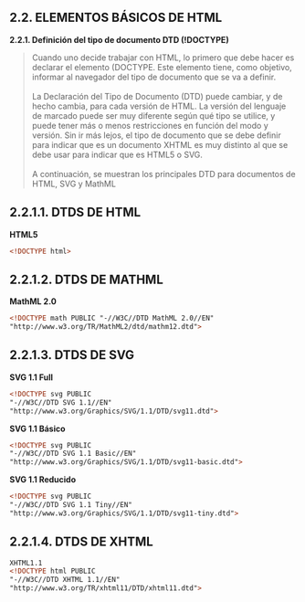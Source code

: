 ## **2.2. ELEMENTOS BÁSICOS DE HTML**
**2.2.1. Definición del tipo de documento DTD (!DOCTYPE)**

> Cuando uno decide trabajar con HTML, lo primero que debe hacer es declarar el elemento (DOCTYPE. Este elemento tiene, como objetivo, informar al navegador del tipo de documento que se va a definir. <br> <br> La Declaración del Tipo de Documento (DTD) puede cambiar, y de hecho cambia, para cada versión de HTML. La versión del lenguaje de marcado puede ser muy diferente según qué tipo se utilice, y puede tener más o menos restricciones en función del modo y versión. Sin ir más lejos, el tipo de documento que se debe definir para indicar que es un documento XHTML es muy distinto al que se debe usar para indicar que es HTML5 o SVG. <br> <br> A continuación, se muestran los principales DTD para documentos de HTML, SVG y MathML

**2.2.1.1. DTDS DE HTML**
----
**HTML5**
```html
<!DOCTYPE html>
```
**2.2.1.2. DTDS DE MATHML**
----
**MathML 2.0**
```html
<!DOCTYPE math PUBLIC "-//W3C//DTD MathML 2.0//EN"
"http://www.w3.org/TR/MathML2/dtd/mathm12.dtd">
```
**2.2.1.3. DTDS DE SVG**
----
**SVG 1.1 Full**
```html
<!DOCTYPE svg PUBLIC
"-//W3C//DTD SVG 1.1//EN"
"http://www.w3.org/Graphics/SVG/1.1/DTD/svg11.dtd">
```
**SVG 1.1 Básico**
```html
<!DOCTYPE svg PUBLIC
"-//W3C//DTD SVG 1.1 Basic//EN"
"http://www.w3.org/Graphics/SVG/1.1/DTD/svg11-basic.dtd">
```
**SVG 1.1 Reducido**
```html
<!DOCTYPE svg PUBLIC
"-//W3C//DTD SVG 1.1 Tiny//EN"
"http://www.w3.org/Graphics/SVG/1.1/DTD/svg11-tiny.dtd">
```
**2.2.1.4. DTDS DE XHTML**
----
```html
XHTML1.1
<!DOCTYPE html PUBLIC
"-//W3C//DTD XHTML 1.1//EN"
"http://www.w3.org/TR/xhtml11/DTD/xhtml11.dtd">
```
